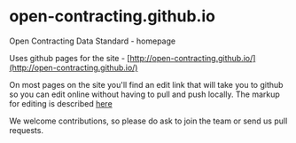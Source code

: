 open-contracting.github.io
==========================

Open Contracting Data Standard - homepage

Uses github pages for the site - [http://open-contracting.github.io/](http://open-contracting.github.io/)

On most pages on the site you'll find an edit link that will take you to github so you can edit online without having to pull and push locally. The markup for editing is described [here](http://nestacms.com/docs/creating-content/markdown-cheat-sheet)

We welcome contributions, so please do ask to join the team or send us pull requests.

